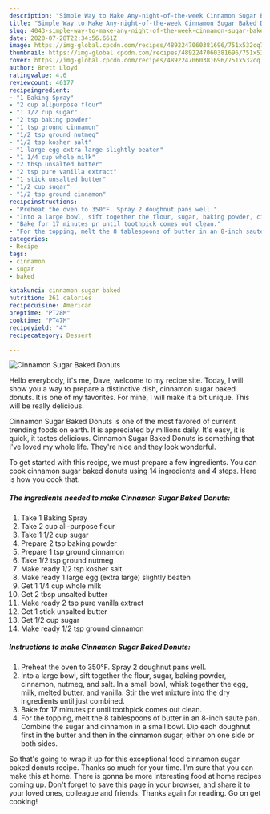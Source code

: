 ```yaml
---
description: "Simple Way to Make Any-night-of-the-week Cinnamon Sugar Baked Donuts"
title: "Simple Way to Make Any-night-of-the-week Cinnamon Sugar Baked Donuts"
slug: 4043-simple-way-to-make-any-night-of-the-week-cinnamon-sugar-baked-donuts
date: 2020-07-28T22:34:56.661Z
image: https://img-global.cpcdn.com/recipes/4892247060381696/751x532cq70/cinnamon-sugar-baked-donuts-recipe-main-photo.jpg
thumbnail: https://img-global.cpcdn.com/recipes/4892247060381696/751x532cq70/cinnamon-sugar-baked-donuts-recipe-main-photo.jpg
cover: https://img-global.cpcdn.com/recipes/4892247060381696/751x532cq70/cinnamon-sugar-baked-donuts-recipe-main-photo.jpg
author: Brett Lloyd
ratingvalue: 4.6
reviewcount: 46177
recipeingredient:
- "1 Baking Spray"
- "2 cup allpurpose flour"
- "1 1/2 cup sugar"
- "2 tsp baking powder"
- "1 tsp ground cinnamon"
- "1/2 tsp ground nutmeg"
- "1/2 tsp kosher salt"
- "1 large egg extra large slightly beaten"
- "1 1/4 cup whole milk"
- "2 tbsp unsalted butter"
- "2 tsp pure vanilla extract"
- "1 stick unsalted butter"
- "1/2 cup sugar"
- "1/2 tsp ground cinnamon"
recipeinstructions:
- "Preheat the oven to 350°F. Spray 2 doughnut pans well."
- "Into a large bowl, sift together the flour, sugar, baking powder, cinnamon, nutmeg, and salt. In a small bowl, whisk together the egg, milk, melted butter, and vanilla. Stir the wet mixture into the dry ingredients until just combined."
- "Bake for 17 minutes pr until toothpick comes out clean."
- "For the topping, melt the 8 tablespoons of butter in an 8-inch saute pan. Combine the sugar and cinnamon in a small bowl. Dip each doughnut first in the butter and then in the cinnamon sugar, either on one side or both sides."
categories:
- Recipe
tags:
- cinnamon
- sugar
- baked

katakunci: cinnamon sugar baked 
nutrition: 261 calories
recipecuisine: American
preptime: "PT28M"
cooktime: "PT47M"
recipeyield: "4"
recipecategory: Dessert

---
```



![Cinnamon Sugar Baked Donuts](https://img-global.cpcdn.com/recipes/4892247060381696/751x532cq70/cinnamon-sugar-baked-donuts-recipe-main-photo.jpg)

Hello everybody, it's me, Dave, welcome to my recipe site. Today, I will show you a way to prepare a distinctive dish, cinnamon sugar baked donuts. It is one of my favorites. For mine, I will make it a bit unique. This will be really delicious.



Cinnamon Sugar Baked Donuts is one of the most favored of current trending foods on earth. It is appreciated by millions daily. It's easy, it is quick, it tastes delicious. Cinnamon Sugar Baked Donuts is something that I've loved my whole life. They're nice and they look wonderful.


To get started with this recipe, we must prepare a few ingredients. You can cook cinnamon sugar baked donuts using 14 ingredients and 4 steps. Here is how you cook that.

<!--inarticleads1-->

##### The ingredients needed to make Cinnamon Sugar Baked Donuts:

1. Take 1 Baking Spray
1. Take 2 cup all-purpose flour
1. Take 1 1/2 cup sugar
1. Prepare 2 tsp baking powder
1. Prepare 1 tsp ground cinnamon
1. Take 1/2 tsp ground nutmeg
1. Make ready 1/2 tsp kosher salt
1. Make ready 1 large egg (extra large) slightly beaten
1. Get 1 1/4 cup whole milk
1. Get 2 tbsp unsalted butter
1. Make ready 2 tsp pure vanilla extract
1. Get 1 stick unsalted butter
1. Get 1/2 cup sugar
1. Make ready 1/2 tsp ground cinnamon




<!--inarticleads2-->

##### Instructions to make Cinnamon Sugar Baked Donuts:

1. Preheat the oven to 350°F. Spray 2 doughnut pans well.
1. Into a large bowl, sift together the flour, sugar, baking powder, cinnamon, nutmeg, and salt. In a small bowl, whisk together the egg, milk, melted butter, and vanilla. Stir the wet mixture into the dry ingredients until just combined.
1. Bake for 17 minutes pr until toothpick comes out clean.
1. For the topping, melt the 8 tablespoons of butter in an 8-inch saute pan. Combine the sugar and cinnamon in a small bowl. Dip each doughnut first in the butter and then in the cinnamon sugar, either on one side or both sides.




So that's going to wrap it up for this exceptional food cinnamon sugar baked donuts recipe. Thanks so much for your time. I'm sure that you can make this at home. There is gonna be more interesting food at home recipes coming up. Don't forget to save this page in your browser, and share it to your loved ones, colleague and friends. Thanks again for reading. Go on get cooking!
